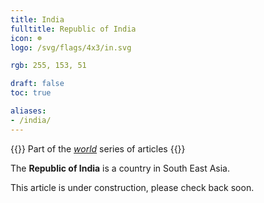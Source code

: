 ```yaml
---
title: India
fulltitle: Republic of India
icon: ☸️
logo: /svg/flags/4x3/in.svg

rgb: 255, 153, 51

draft: false
toc: true

aliases:
- /india/
---
```

{{<note series>}}
 Part of the *[world](/world/)* series of articles
{{</note>}}

The **Republic of India** is a country in South East Asia.

This article is under construction, please check back soon.
